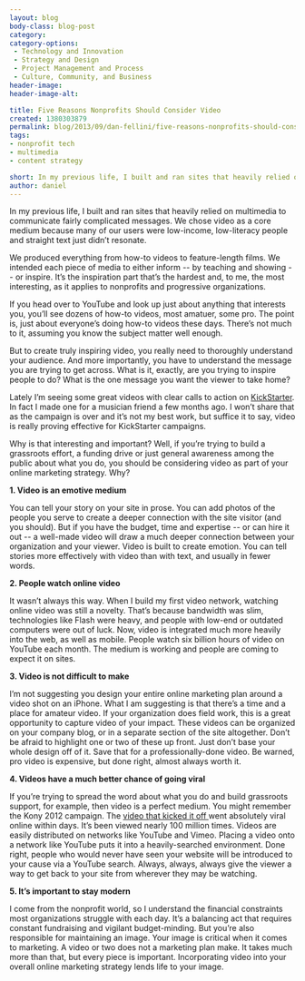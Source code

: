 ```yaml
---
layout: blog
body-class: blog-post
category:
category-options:
 - Technology and Innovation
 - Strategy and Design
 - Project Management and Process
 - Culture, Community, and Business
header-image:
header-image-alt:

title: Five Reasons Nonprofits Should Consider Video
created: 1380303879
permalink: blog/2013/09/dan-fellini/five-reasons-nonprofits-should-consider-video/
tags:
- nonprofit tech
- multimedia
- content strategy

short: In my previous life, I built and ran sites that heavily relied on multimedia to communicate fairly complicated messages. We chose video as a core medium because many of our users were low-income, low-literacy people and straight text just didn’t resonate.
author: daniel
---
```

In my previous life, I built and ran sites that heavily relied on multimedia to communicate fairly complicated messages. We chose video as a core medium because many of our users were low-income, low-literacy people and straight text just didn’t resonate. 

We produced everything from how-to videos to feature-length films. We intended each piece of media to either inform -- by teaching and showing -- or inspire. It’s the inspiration part that’s the hardest and, to me, the most interesting, as it applies to nonprofits and progressive organizations. 

If you head over to YouTube and look up just about anything that interests you, you’ll see dozens of how-to videos, most amatuer, some pro. The point is, just about everyone’s doing how-to videos these days. There’s not much to it, assuming you know the subject matter well enough.

But to create truly inspiring video, you really need to thoroughly understand your audience. And more importantly, you have to understand the message you are trying to get across. What is it, exactly, are you trying to inspire people to do? What is the one message you want the viewer to take home?

Lately I’m seeing some great videos with clear calls to action on [KickStarter](http://www.kickstarter.com/). In fact I made one for a musician friend a few months ago. I won’t share that as the campaign is over and it’s not my best work, but suffice it to say, video is really proving effective for KickStarter campaigns. 

Why is that interesting and important? Well, if you’re trying to build a grassroots effort, a funding drive or just general awareness among the public about what you do, you should be considering video as part of your online marketing strategy. Why?

**1. Video is an emotive medium**

You can tell your story on your site in prose. You can add photos of the people you serve to create a deeper connection with the site visitor (and you should). But if you have the budget, time and expertise -- or can hire it out -- a well-made video will draw a much deeper connection between your organization and your viewer. Video is built to create emotion. You can tell stories more effectively with video than with text, and usually in fewer words. 

**2. People watch online video**

It wasn’t always this way. When I build my first video network, watching online video was still a novelty. That’s because bandwidth was slim, technologies like Flash were heavy, and people with low-end or outdated computers were out of luck. Now, video is integrated much more heavily into the web, as well as mobile.  People watch six billion hours of video on YouTube each month. The medium is working and people are coming to expect it on sites. 

**3. Video is not difficult to make** 

I’m not suggesting you design your entire online marketing plan around a video shot on an iPhone. What I am suggesting is that there’s a time and a place for amateur video. If your organization does field work, this is a great opportunity to capture video of your impact. These videos can be organized on your company blog, or in a separate section of the site altogether. Don’t be afraid to highlight one or two of these up front. Just don’t base your whole design off of it. Save that for a professionally-done video. Be warned, pro video is expensive, but done right, almost always worth it.

**4. Videos have a much better chance of going viral**

If you’re trying to spread the word about what you do and build grassroots support, for example, then video is a perfect medium. You might remember the Kony 2012 campaign. The [video that kicked it off ](https://www.youtube.com/watch?v=Y4MnpzG5Sqc) went absolutely viral online within days. It’s been viewed nearly 100 million times. Videos are easily distributed on networks like YouTube and Vimeo. Placing a video onto a network like YouTube puts it into a heavily-searched environment. Done right, people who would never have seen your website will be introduced to your cause via a YouTube search. Always, always, always give the viewer a way to get back to your site from wherever they may be watching.

**5. It’s important to stay modern**

I come from the nonprofit world, so I understand the financial constraints most organizations struggle with each day. It’s a balancing act that requires constant fundraising and vigilant budget-minding. But you’re also responsible for maintaining an image. Your image is critical when it comes to marketing. A video or two does not a marketing plan make. It takes much more than that, but every piece is important. Incorporating video into your overall online marketing strategy lends life to your image. 
